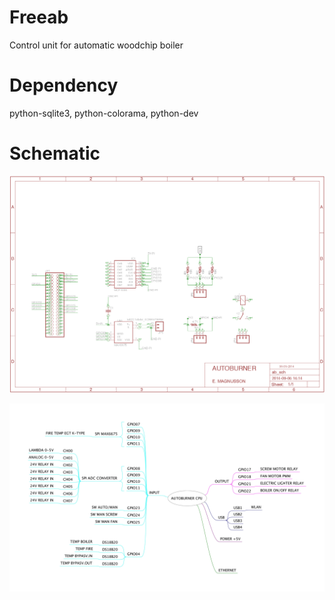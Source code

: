 Freeab
======

Control unit for automatic woodchip boiler

Dependency
===========
python-sqlite3, python-colorama, python-dev

Schematic
===========
![AB](https://github.com/sedevc/Freeab/blob/master/Schematic.png)


![AB](https://github.com/sedevc/Freeab/blob/master/AB-IOS.jpg)
